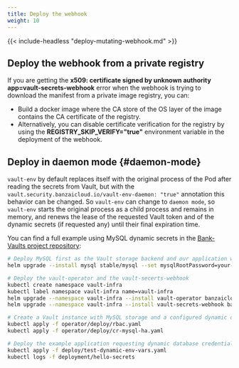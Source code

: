 ```yaml
---
title: Deploy the webhook
weight: 10
---
```


{{< include-headless "deploy-mutating-webhook.md"  >}}

## Deploy the webhook from a private registry

If you are getting the **x509: certificate signed by unknown authority app=vault-secrets-webhook** error when the webhook is trying to download the manifest from a private image registry, you can:

- Build a docker image where the CA store of the OS layer of the image contains the CA certificate of the registry.
- Alternatively, you can disable certificate verification for the registry by using the **REGISTRY_SKIP_VERIFY="true"** environment variable in the deployment of the webhook.

## Deploy in daemon mode {#daemon-mode}

`vault-env` by default replaces itself with the original process of the Pod after reading the secrets from Vault, but with the `vault.security.banzaicloud.io/vault-env-daemon: "true"` annotation this behavior can be changed. So `vault-env` can change to `daemon mode`, so `vault-env` starts the original process as a child process and remains in memory, and renews the lease of the requested Vault token and of the dynamic secrets (if requested any) until their final expiration time.

You can find a full example using MySQL dynamic secrets in the [Bank-Vaults project repository](https://raw.githubusercontent.com/banzaicloud/bank-vaults/master/deploy/test-dynamic-env-vars.yaml):

```bash
# Deploy MySQL first as the Vault storage backend and our application will request dynamic secrets for this database as well:
helm upgrade --install mysql stable/mysql --set mysqlRootPassword=your-root-password --set mysqlDatabase=vault --set mysqlUser=vault --set mysqlPassword=secret --set 'initializationFiles.app-db\.sql=CREATE DATABASE IF NOT EXISTS app;'

# Deploy the vault-operator and the vault-secerts-webhook
kubectl create namespace vault-infra
kubectl label namespace vault-infra name=vault-infra
helm upgrade --namespace vault-infra --install vault-operator banzaicloud-stable/vault-operator
helm upgrade --namespace vault-infra --install vault-secrets-webhook banzaicloud-stable/vault-secrets-webhook

# Create a Vault instance with MySQL storage and a configured dynamic database secrets backend
kubectl apply -f operator/deploy/rbac.yaml
kubectl apply -f operator/deploy/cr-mysql-ha.yaml

# Deploy the example application requesting dynamic database credentials from the above Vault instance
kubectl apply -f deploy/test-dynamic-env-vars.yaml
kubectl logs -f deployment/hello-secrets
```
